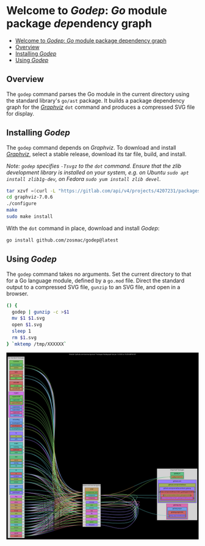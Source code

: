 # Welcome to *Godep*: *Go* module package *dep*endency graph

- [Welcome to *Godep*: *Go* module package dependency graph](#welcome-to-godep-go-module-package-dependency-graph)
- [Overview](#overview)
- [Installing *Godep*](#installing-godep)
- [Using *Godep*](#using-godep)

## Overview

The `godep` command parses the Go module in the current directory using the standard library's `go/ast` package. It builds a package dependency graph for the *[Graphviz](<https://graphviz.org>)* `dot` command and produces a compressed SVG file for display.

## Installing *Godep*

The `godep` command depends on *Graphviz*. To download and install *[Graphviz](<https://graphviz.org/download/source/>)*, select a stable release, download its tar file, build, and install.

*Note: `godep` specifies `-Tsvgz` to the `dot` command. Ensure that the zlib development library is installed on your system, e.g. on Ubuntu `sudo apt install zlib1g-dev`, on Fedora `sudo yum install zlib devel`.*

```zsh
tar xzvf =(curl -L "https://gitlab.com/api/v4/projects/4207231/packages/generic/graphviz-releases/7.0.6/graphviz-7.0.6.tar.gz")
cd graphviz-7.0.6
./configure
make
sudo make install
```

With the `dot` command in place, download and install *Godep*:

```zsh
go install github.com/zosmac/godep@latest
```

## Using *Godep*

The `godep` command takes no arguments. Set the current directory to that for a Go language module, defined by a `go.mod` file. Direct the standard output to a compressed SVG file, `gunzip` to an SVG file, and open in a browser.

```zsh
() {
  godep | gunzip -c >$1
  mv $1 $1.svg
  open $1.svg
  sleep 1
  rm $1.svg
} `mktemp /tmp/XXXXXX`
```

![gomon module package dependencies](assets/gomon.svg)
